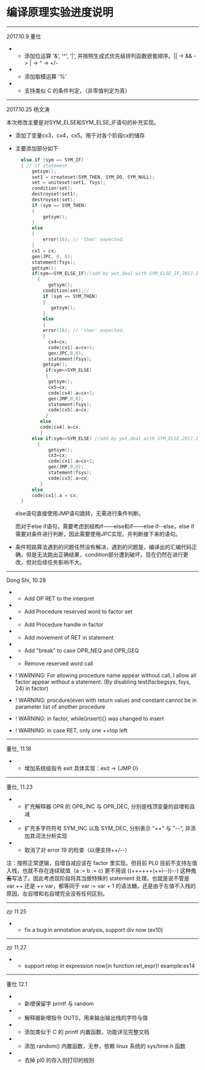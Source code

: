 # 编译原理实验进度说明

---

2017.10.9 董仕

* + 添加位运算 '&', '^', '|', 并按照生成式优先级排列函数嵌套顺序。|| -> && -> | -> ^ -> +/-
* + 添加取模运算 '%'
* + 支持类似 C 的条件判定，（非零值判定为真）

---

2017.10.25  杨文涛

本次修改主要是对SYM_ELSE和SYM_ELSE_IF语句的补充实现。

* 添加了变量cx3，cx4，cx5。用于对各个阶段cx的储存

* 主要添加部分如下

  ```c
  	else if (sym == SYM_IF)
  	{ // if statement
  		getsym();
  		set1 = createset(SYM_THEN, SYM_DO, SYM_NULL);
  		set = uniteset(set1, fsys);
  		condition(set);
  		destroyset(set1);
  		destroyset(set);
  		if (sym == SYM_THEN)
  		{
  			getsym();
  		}
  		else
  		{
  			error(16); // 'then' expected.
  		}
  		cx1 = cx;
  		gen(JPC, 0, 0);
  		statement(fsys);
  		getsym();
  		if(sym==SYM_ELSE_IF)//add by ywt,deal with SYM_ELSE_IF,2017.10.20
          {
              getsym();
  			condition(set);//
  		    if (sym == SYM_THEN)
  		    {
  			   getsym();
  		    }
  		    else
  		    {
  			error(16); // 'then' expected.
  		    }
              cx4=cx;
              code[cx1].a=cx+1;
              gen(JPC,0,0);
              statement(fsys);
  			getsym();   
  			 if(sym==SYM_ELSE) 
             {
              getsym();
              cx5=cx;
              code[cx4].a=cx+1;
              gen(JMP,0,0);
              statement(fsys);
              code[cx5].a=cx;                                                  
             }     
  		   else
  		   code[cx4].a=cx;                                       
           }
  		else if(sym==SYM_ELSE) //add by ywt,deal with SYM_ELSE,2017.10.20
          {
              getsym();
              cx3=cx;
              code[cx1].a=cx+1;
              gen(JMP,0,0);
              statement(fsys);
              code[cx3].a=cx;                                                  
           }
  		else
  		code[cx1].a = cx;
  	}
  ```

  else语句直接使用JMP语句跳转，无需进行条件判断。

  而对于else if语句，需要考虑到结构if——else和if——else if--else，else if需要对条件进行判断，因此需要使用JPC实现，并判断接下来的语句。

* 条件短路算法遇到的问题任然没有解决，遇到的问题是，编译出的汇编代码正确，但是无法跑出正确结果，condition部分遭到破坏。现在仍然在进行更改，但对后续任务影响不大。

---

Dong Shi, 10.28

* + Add OP RET to the interpret
* + Add Procedure reserved word to factor set
* + Add Procedure handle in factor
* + Add movement of RET in statement
* + Add "break" to case OPR\_NEQ and OPR\_GEQ
* - Remove reserved word call

* ! WARNING: For allowing procedure name appear without call, I allow all factor appear without a statement. (By disabling test(facbegsys, fsys, 24) in factor)

* ! WARNING: procdure(even with return value) and constant cannot be in parameter list of another procedure

* ! WARNING: in factor, while(insert){} was changed to insert

* ! WARNING: in case RET, only one ++top left

---

董仕, 11.18

* + 增加系统级指令 exit 
	具体实现：exit -> {JMP 0}

---

董仕, 11.23

* + 扩充解释器 OPR 的 OPR\_INC 与 OPR\_DEC, 分别是栈顶变量的自增和自减
* + 扩充多字符符号 SYM\_INC 以及 SYM\_DEC, 分别表示 "++" 与 "--", 并添加其词法分析实现
* - 取消了对 error 19 的检查（以便支持++/--）

注：按照正常逻辑，自增自减应该在 factor 里实现。但目前 PL0 目前不支持左值入栈，也就不存在连续赋值（a := b := c)
更不用说 ((++++++(++i--))--) 这种~~鬼畜~~写法了。因此考虑现阶段将其当做特殊的 statement 处理。也就是说不管是
var ++ 还是 ++ var，都等同于 var := var + 1 的语法糖。还是由于左值不入栈的原因，左自增和右自增完全没有任何区别。

---

zjr 11.25
* + fix a bug in annotation analysis, support div now (ex10)

---
zjr 11.27
* + support relop in expression now(in function rel_expr)! example:ex14 

---

董仕 12.1

* + 新增保留字 printf 与 random
* + 解释器新增指令 OUTS，用来输出输出栈的字符与值
* + 添加类似于 C 的 printf 内置函数，功能详见完整文档
* + 添加 random() 内置函数，无参，依赖 linux 系统的 sys/time.h 函数
* - 去掉 pl0 的存入则打印的规则